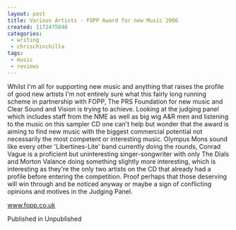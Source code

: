 ```yaml
---
layout: post
title: Various Artists - FOPP Award for new Music 2006
created: 1172475046
categories:
 - writing
 - chrischinchilla
tags: 
 - music 
 - reviews
---
```


Whilst I'm all for supporting new music and anything that raises the profile of good new artists I'm not entirely sure what this fairly long running scheme in partnership with FOPP, The PRS Foundation for new music and Clear Sound and Vision is trying to achieve. Looking at the judging panel which includes staff from the NME as well as big wig A&R men and listening to the music on this sampler CD one can't help but wonder that the award is aiming to find new music with the biggest commercial potential not necessarily the most competent or interesting music. Olympus Mons sound like every other 'Libertines-Lite' band currently doing the rounds, Conrad Vague is a proficient but uninteresting singer-songwriter with only The Dials and Morton Valance doing something slightly more interesting, which is interesting as they're the only two artists on the CD that already had a profile before entering the competition. Proof perhaps that those deserving will win through and be noticed anyway or maybe a sign of conflicting opinions and motives in the Judging Panel.

<a href=https://www.fopp.co.uk target=_blank>www.fopp.co.uk</a>

Published in Unpublished
